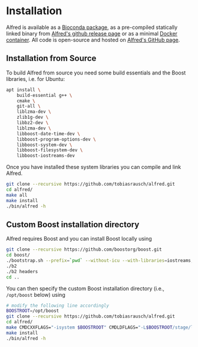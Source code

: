# Installation

Alfred is available as a [Bioconda package](https://anaconda.org/bioconda/alfred), as a pre-compiled statically linked binary from [Alfred's github release page](https://github.com/tobiasrausch/alfred/releases/) or as a minimal [Docker container](https://hub.docker.com/r/trausch/alfred/). All code is open-source and hosted on [Alfred's GitHub page](https://github.com/tobiasrausch/alfred).

## Installation from Source

To build Alfred from source you need some build essentials and the Boost libraries, i.e. for Ubuntu:

```bash
apt install \
    build-essential g++ \
    cmake \
    git-all \
    liblzma-dev \
    zlib1g-dev \
    libbz2-dev \
    liblzma-dev \
    libboost-date-time-dev \
    libboost-program-options-dev \
    libboost-system-dev \
    libboost-filesystem-dev \
    libboost-iostreams-dev
```

Once you have installed these system libraries you can compile and link Alfred.

```bash
git clone --recursive https://github.com/tobiasrausch/alfred.git
cd alfred/
make all
make install
./bin/alfred -h
```

## Custom Boost installation directory

Alfred requires Boost and you can install Boost locally using

```bash
git clone --recursive https://github.com/boostorg/boost.git
cd boost/
./bootstrap.sh --prefix=`pwd` --without-icu --with-libraries=iostreams,filesystem,system,program_options,date_time
./b2
./b2 headers
cd ..
```

You can then specify the custom Boost installation directory (i.e., `/opt/boost` below) using

```bash
# modify the following line accordingly
BOOSTROOT=/opt/boost
git clone --recursive https://github.com/tobiasrausch/alfred.git
cd alfred/
make CMDCXXFLAGS="-isystem $BOOSTROOT" CMDLDFLAGS="-L$BOOSTROOT/stage/lib -Wl,-rpath,$BOOSTROOT/stage/lib" all
make install
./bin/alfred -h
```

